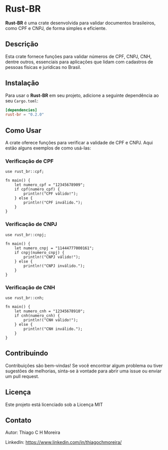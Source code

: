 # Rust-BR

**Rust-BR** é uma crate desenvolvida para validar documentos brasileiros, como CPF e CNPJ, de forma simples e eficiente.

## Descrição

Esta crate fornece funções para validar números de CPF, CNPJ, CNH, dentre outros, essenciais para aplicações que lidam com cadastros de pessoas físicas e jurídicas no Brasil.

## Instalação

Para usar o **Rust-BR** em seu projeto, adicione a seguinte dependência ao seu `Cargo.toml`:

```toml
[dependencies]
rust-br = "0.2.0"
```

## Como Usar
A crate oferece funções para verificar a validade de CPF e CNPJ. Aqui estão alguns exemplos de como usá-las:

### Verificação de CPF
```
use rust_br::cpf;

fn main() {
    let numero_cpf = "12345678909";
    if cpf(numero_cpf) {
        println!("CPF válido!");
    } else {
        println!("CPF inválido.");
    }
}
```
### Verificação de CNPJ
```
use rust_br::cnpj;

fn main() {
    let numero_cnpj = "11444777000161";
    if cnpj(numero_cnpj) {
        println!("CNPJ válido!");
    } else {
        println!("CNPJ inválido.");
    }
}
```

### Verificação de CNH
```
use rust_br::cnh;

fn main() {
    let numero_cnh = "12345678910";
    if cnh(numero_cnh) {
        println!("CNH válido!");
    } else {
        println!("CNH inválido.");
    }
}
```

## Contribuindo
Contribuições são bem-vindas! Se você encontrar algum problema ou tiver sugestões de melhorias, sinta-se à vontade para abrir uma issue ou enviar um pull request.

## Licença
Este projeto está licenciado sob a Licença MIT

## Contato
Autor: Thiago C H Moreira

LinkedIn: https://www.linkedin.com/in/thiagochmoreira/
